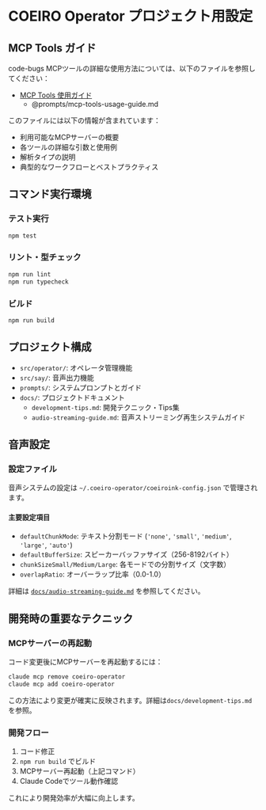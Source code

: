 # COEIRO Operator プロジェクト用設定

## MCP Tools ガイド

code-bugs MCPツールの詳細な使用方法については、以下のファイルを参照してください：

- [MCP Tools 使用ガイド](./prompts/mcp-tools-usage-guide.md)
  - @prompts/mcp-tools-usage-guide.md

このファイルには以下の情報が含まれています：
- 利用可能なMCPサーバーの概要
- 各ツールの詳細な引数と使用例
- 解析タイプの説明
- 典型的なワークフローとベストプラクティス

## コマンド実行環境

### テスト実行
```bash
npm test
```

### リント・型チェック
```bash
npm run lint
npm run typecheck
```

### ビルド
```bash
npm run build
```

## プロジェクト構成

- `src/operator/`: オペレータ管理機能
- `src/say/`: 音声出力機能  
- `prompts/`: システムプロンプトとガイド
- `docs/`: プロジェクトドキュメント
  - `development-tips.md`: 開発テクニック・Tips集
  - `audio-streaming-guide.md`: 音声ストリーミング再生システムガイド

## 音声設定

### 設定ファイル

音声システムの設定は `~/.coeiro-operator/coeiroink-config.json` で管理されます。

#### 主要設定項目

- `defaultChunkMode`: テキスト分割モード (`'none'`, `'small'`, `'medium'`, `'large'`, `'auto'`)
- `defaultBufferSize`: スピーカーバッファサイズ（256-8192バイト）
- `chunkSizeSmall/Medium/Large`: 各モードでの分割サイズ（文字数）
- `overlapRatio`: オーバーラップ比率（0.0-1.0）

詳細は [`docs/audio-streaming-guide.md`](./docs/audio-streaming-guide.md) を参照してください。

## 開発時の重要なテクニック

### MCPサーバーの再起動
コード変更後にMCPサーバーを再起動するには：
```bash
claude mcp remove coeiro-operator
claude mcp add coeiro-operator
```
この方法により変更が確実に反映されます。詳細は`docs/development-tips.md`を参照。

### 開発フロー
1. コード修正
2. `npm run build` でビルド
3. MCPサーバー再起動（上記コマンド）
4. Claude Codeでツール動作確認

これにより開発効率が大幅に向上します。
